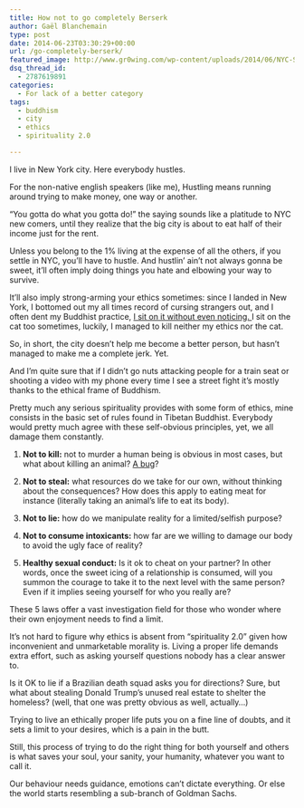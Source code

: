```yaml
---
title: How not to go completely Berserk
author: Gaël Blanchemain
type: post
date: 2014-06-23T03:30:29+00:00
url: /go-completely-berserk/
featured_image: http://www.gr0wing.com/wp-content/uploads/2014/06/NYC-Skyline.jpg
dsq_thread_id:
  - 2787619891
categories:
  - For lack of a better category
tags:
  - buddhism
  - city
  - ethics
  - spirituality 2.0

---
```

I live in New York city. Here everybody hustles.

For the non-native english speakers (like me), Hustling means running around trying to make money, one way or another.

&#8220;You gotta do what you gotta do!&#8221; the saying sounds like a platitude to NYC new comers, until they realize that the big city is about to eat half of their income just for the rent.

Unless you belong to the 1% living at the expense of all the others, if you settle in NYC, you&#8217;ll have to hustle. And hustlin&#8217; ain&#8217;t not always gonna be sweet, it&#8217;ll often imply doing things you hate and elbowing your way to survive.

It&#8217;ll also imply strong-arming your ethics sometimes: since I landed in New York, I bottomed out my all times record of cursing strangers out, and I often dent my Buddhist practice,  <a href="http://tinybuddha.com/blog/release-your-anger-by-choosing-to-lose/" target="_blank">I sit on it without even noticing. </a>I sit on the cat too sometimes, luckily, I managed to kill neither my ethics nor the cat.

So, in short, the city doesn&#8217;t help me become a better person, but hasn&#8217;t managed to make me a complete jerk. Yet.

And I&#8217;m quite sure that if I didn&#8217;t go nuts attacking people for a train seat or shooting a video with my phone every time I see a street fight it&#8217;s mostly thanks to the ethical frame of Buddhism. 

Pretty much any serious spirituality provides with some form of ethics, mine consists in the basic set of rules found in Tibetan Buddhist. Everybody would pretty much agree with these self-obvious principles, yet, we all damage them constantly.

  1. **Not to kill:**
not to murder a human being is obvious in most cases, but what about killing an animal? <a href="http://www.gr0wing.com/useless-kill/" target="_blank">A bug</a>? 

  2. **Not to steal:**
what resources do we take for our own, without thinking about the consequences? How does this apply to eating meat for instance (literally taking an animal&#8217;s life to eat its body).

  3. **Not to lie:**
how do we manipulate reality for a limited/selfish purpose?

  4. **Not to consume intoxicants:**
how far are we willing to damage our body to avoid the ugly face of reality?

  5. **Healthy sexual conduct:**
Is it ok to cheat on your partner? In other words, once the sweet icing of a relationship is consumed, will you summon the courage to take it to the next level with the same person? Even if it implies seeing yourself for who you really are? </ol> 

These 5 laws offer a vast investigation field for those who wonder where their own enjoyment needs to find a limit. 

It&#8217;s not hard to figure why ethics is absent from &#8220;spirituality 2.0&#8221; given how inconvenient and unmarketable morality is. Living a proper life demands extra effort, such as asking yourself questions nobody has a clear answer to.

Is it OK to lie if a Brazilian death squad asks you for directions? Sure, but what about stealing Donald Trump&#8217;s unused real estate to shelter the homeless? (well, that one was pretty obvious as well, actually&#8230;)

Trying to live an ethically proper life puts you on a fine line of doubts, and it sets a limit to your desires, which is a pain in the butt. 

Still, this process of trying to do the right thing for both yourself and others is what saves your soul, your sanity, your humanity, whatever you want to call it. 

Our behaviour needs guidance, emotions can&#8217;t dictate everything. Or else the world starts resembling a sub-branch of Goldman Sachs.